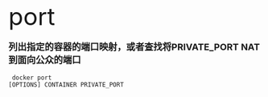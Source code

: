 <font size=8 >port</font>
<br/>
<br/>
<font size=4>**列出指定的容器的端口映射，或者查找将PRIVATE_PORT NAT到面向公众的端口**</font>
<br/>
<br/>
<code> docker port [OPTIONS] CONTAINER PRIVATE_PORT<br/>
</code>
   	
	
    
    
    
    
    
    
	 
     




  